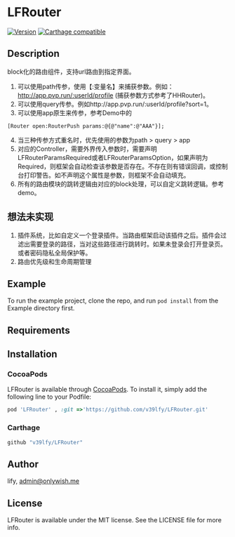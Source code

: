 # LFRouter

[![Version](https://img.shields.io/cocoapods/v/LFRouter.svg?style=flat)](https://cocoapods.org/pods/LFRouter)
[![Carthage compatible](https://img.shields.io/badge/Carthage-compatible-4BC51D.svg?style=flat)](https://github.com/Carthage/Carthage)


## Description
block化的路由组件，支持url路由到指定界面。
1. 可以使用path传参，使用【:变量名】来捕获参数。例如：http://app.pvp.run/:userId/profile  (捕获参数方式参考了HHRouter)。
2. 可以使用query传参。例如http://app.pvp.run/:userId/profile?sort=1。
3. 可以使用app原生来传参，参考Demo中的 
```ObjC
[Router open:RouterPush params:@{@"name":@"AAA"}];
```
4. 当三种传参方式重名时，优先使用的参数为path > query > app
5. 对应的Controller，需要外界传入参数时，需要声明LFRouterParamsRequired或者LFRouterParamsOption，如果声明为Required，则框架会自动检查该参数是否存在。不存在则有错误回调，或控制台打印警告。如不声明这个属性是参数，则框架不会自动填充。
6. 所有的路由模块的跳转逻辑由对应的block处理，可以自定义跳转逻辑。参考demo。

## 想法未实现
1. 插件系统，比如自定义一个登录插件。当路由框架启动该插件之后。插件会过滤出需要登录的路径，当对这些路径进行跳转时。如果未登录会打开登录页。或者密码隐私全局保护等。
2. 路由优先级和生命周期管理
## Example

To run the example project, clone the repo, and run `pod install` from the Example directory first.

## Requirements

## Installation
### CocoaPods
LFRouter is available through [CocoaPods](https://cocoapods.org). To install
it, simply add the following line to your Podfile:

```ruby
pod 'LFRouter' , :git =>'https://github.com/v39lfy/LFRouter.git'
```

### Carthage
```ruby
github "v39lfy/LFRouter"
```
## Author

lify, admin@onlywish.me

## License

LFRouter is available under the MIT license. See the LICENSE file for more info.
